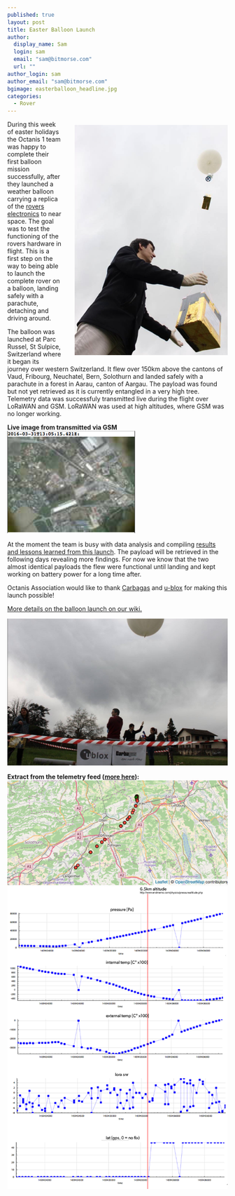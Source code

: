 ```yaml
---
published: true
layout: post
title: Easter Balloon Launch
author: 
  display_name: Sam
  login: sam
  email: "sam@bitmorse.com"
  url: ""
author_login: sam
author_email: "sam@bitmorse.com"
bgimage: easterballoon_headline.jpg
categories: 
  - Rover
---
```

<img src="/img/e6.png" style="float:right; width:350px;margin:10px 0px 10px 30px" />

During this week of easter holidays the Octanis 1 team was happy to complete their first balloon mission successfully, after they launched a weather balloon carrying a replica of the <a href="/rover">rovers electronics</a> to near space. The goal was to test the functioning of the rovers hardware in flight. This is a first step on the way to being able to launch the complete rover on a balloon, landing safely with a parachute, detaching and driving around.

The balloon was launched at Parc Russel, St Sulpice, Switzerland where it began its journey over western Switzerland. It flew over 150km above the cantons of Vaud, Fribourg, Neuchatel, Bern, Solothurn and landed safely with a parachute in a forest in Aarau, canton of Aargau. The payload was found but not yet retrieved as it is currently entangled in a very high tree. Telemetry data was successfuly transmitted live during
the flight over LoRaWAN and GSM. LoRaWAN was used at high altitudes, where GSM was no longer working. 

<b>Live image from transmitted via GSM</b> <br/>
<img src="/img/e2.png" /><br/>

At the moment the team is busy with data analysis and compiling <a href="http://wiki.octanis.org/octanis1_easterballoon">results and lessons learned from this launch</a>. The payload will be retrieved in the following days revealing more findings. For now we know that the two almost identical payloads the flew were functional until landing and kept working on battery power for a long time after.

Octanis Association would like to thank <a href="http://carbagas.ch">Carbagas</a> and <a href="http://u-blox.com">u-blox</a> for 
making this launch possible!

<a href="http://wiki.octanis.org/octanis1_easterballoon">More details on the balloon launch on our wiki.</a>




<img src="/img/e1.png" /><br/>


<b>Extract from the telemetry feed (<a href="http://octanis.org/balloon-live">more here</a>):</b>
<img src="/img/e4.png" /><br/>
<img src="/img/e5.png" /><br/>
